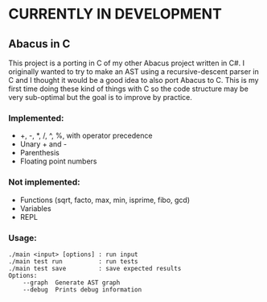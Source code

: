 # CURRENTLY IN DEVELOPMENT

## Abacus in C
This project is a porting in C of my other Abacus project written in C#.
I originally wanted to try to make an AST using a recursive-descent parser in C and I thought it would be a good idea to also port Abacus to C.
This is my first time doing these kind of things with C so the code structure may be very sub-optimal but the goal is to improve by practice.

### Implemented:
- +, -, *, /, ^, %, with operator precedence
- Unary + and -
- Parenthesis
- Floating point numbers

### Not implemented:
- Functions (sqrt, facto, max, min, isprime, fibo, gcd)
- Variables
- REPL

### Usage:
```
./main <input> [options] : run input
./main test run          : run tests
./main test save         : save expected results
Options:
    --graph  Generate AST graph
    --debug  Prints debug information
```
